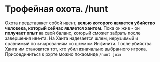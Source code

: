 # Трофейная охота. /hunt

Охота представляет собой ивент, **целью которого является убийство человека, который сейчас является хантом**. Пока он жив - он **получает опыт** на свой баланс, который сможет забрать после завершения ивента. На Ханта надевается шлем, нерушимый и сравнимый по зачарованиям со шлемом Инфинити. После убийства Ханта им становится тот, кто убил изначально выбранного игрока. Присоединиться к рхрте можно покаомнде `/hunt join`
